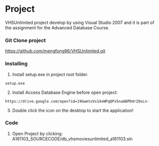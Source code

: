 # Project
VHSUnlimited project develop by using Visual Studio 2007 and it is part of the assignment for the Advanced Database Course.  

### Git Clone project
https://github.com/mengfong96/VHSUnlimited.git

### Installing
1. Install setup.exe in project root folder. 
```
setup.exe
```
2. Install Access Database Engine before open project: 
```
https://drive.google.com/open?id=19GwmtuVx14xWPqQPx5naABPD4r2OxLn-
```

3. Double click the icon on the desktop to start the application! 

### Code
1. Open Project by clicking: 
A161103_SOURCECODE/db_vhsmoviesunlimited_a161103.sln
